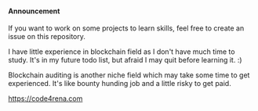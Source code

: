 #### Announcement

If you want to work on some projects to learn skills, feel free to create an issue on this repository.

I have little experience in blockchain field as I don't have much time to study. It's in my future todo list, but afraid I may quit before learning it. :)

Blockchain auditing is another niche field which may take some time to get experienced. It's like bounty hunding job and a little risky to get paid.

https://code4rena.com
